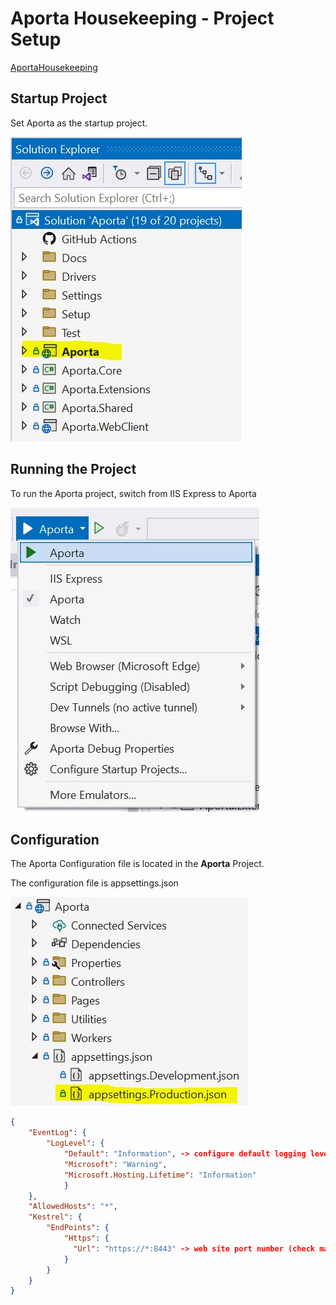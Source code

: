 # Aporta Housekeeping - Project Setup

[AportaHousekeeping](AportaHousekeeping.mp4)

## Startup Project
Set Aporta as the startup project. 

![](images/AportaStartupProject.JPG)

## Running the Project

To run the Aporta project, switch from IIS Express to Aporta

![](images/RunningAporta.JPG)

## Configuration
The Aporta Configuration file is located in the **Aporta** Project. 

The configuration file is appsettings.json

![](images/AportaConfig.JPG)

```json
{
    "EventLog": {
        "LogLevel": {
            "Default": "Information", -> configure default logging level
            "Microsoft": "Warning",
            "Microsoft.Hosting.Lifetime": "Information"
            }
    },
    "AllowedHosts": "*",
    "Kestrel": {
        "EndPoints": {
            "Https": {
              "Url": "https://*:8443" -> web site port number (check machine firewall settings if connecting remotely)
            }
        }
    }
}
```



